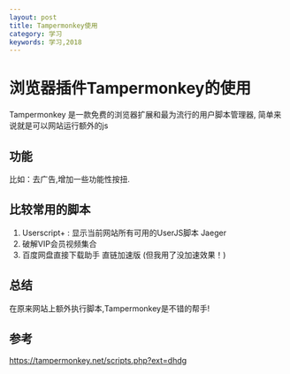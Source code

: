 ```yaml
---
layout: post
title: Tampermonkey使用
category: 学习
keywords: 学习,2018
---
```


# 浏览器插件Tampermonkey的使用

Tampermonkey 是一款免费的浏览器扩展和最为流行的用户脚本管理器, 
简单来说就是可以网站运行额外的js

## 功能

比如：去广告,增加一些功能性按扭.


## 比较常用的脚本

1. Userscript+ : 显示当前网站所有可用的UserJS脚本 Jaeger
2. 破解VIP会员视频集合
3. 百度网盘直接下载助手 直链加速版 (但我用了没加速效果！)


## 总结
在原来网站上额外执行脚本,Tampermonkey是不错的帮手!

## 参考

https://tampermonkey.net/scripts.php?ext=dhdg

